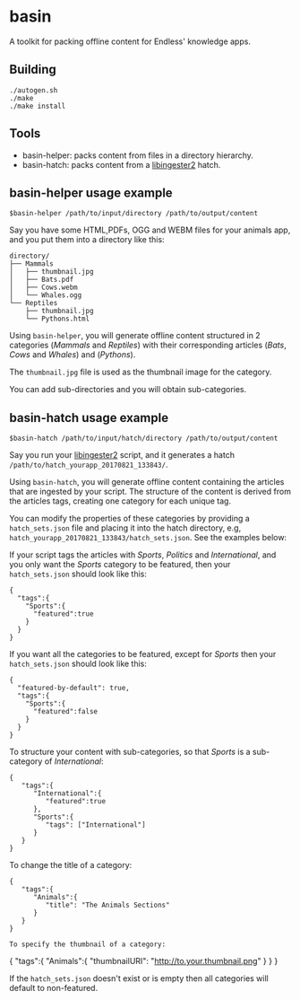 basin
=====

A toolkit for packing offline content for Endless' knowledge apps.

Building
--------

```
./autogen.sh
./make
./make install
```

Tools
-----

- basin-helper: packs content from files in a directory hierarchy.
- basin-hatch: packs content from a [libingester2](https://github.com/endlessm/libingester) hatch.

basin-helper usage example
--------------------------

`$basin-helper /path/to/input/directory /path/to/output/content`

Say you have some HTML,PDFs, OGG and WEBM files for your animals app, and you put them into a directory like this:

```
directory/
├── Mammals
│   ├── thumbnail.jpg
│   ├── Bats.pdf
│   ├── Cows.webm
│   └── Whales.ogg
└── Reptiles
    ├── thumbnail.jpg
    └── Pythons.html
```

Using `basin-helper`, you will generate offline content structured in 2 categories (*Mammals* and *Reptiles*) with their corresponding articles (*Bats*, *Cows* and *Whales*) and (*Pythons*).

The `thumbnail.jpg` file is used as the thumbnail image for the category.

You can add sub-directories and you will obtain sub-categories.

basin-hatch usage example
-------------------------

`$basin-hatch /path/to/input/hatch/directory /path/to/output/content`

Say you run your [libingester2](https://github.com/endlessm/libingester) script, and it generates a hatch `/path/to/hatch_yourapp_20170821_133843/`.

Using `basin-hatch`, you will generate offline content containing the articles that are ingested by your script. The structure of the content is derived from the articles tags, creating one category for each unique tag.

You can modify the properties of these categories by providing a `hatch_sets.json` file and placing it into the hatch directory, e.g, `hatch_yourapp_20170821_133843/hatch_sets.json`. See the examples below:

 If your script tags the articles with *Sports*, *Politics* and *International*, and you only want the *Sports* category to be featured, then your `hatch_sets.json` should look like this:
```
{
  "tags":{
    "Sports":{
      "featured":true
    }
  }
}
```

If you want all the categories to be featured, except for *Sports* then your `hatch_sets.json` should look like this:
```
{
  "featured-by-default": true,
  "tags":{
    "Sports":{
      "featured":false
    }
  }
}
```

To structure your content with sub-categories, so that *Sports* is a sub-category of *International*:

```
{
   "tags":{
      "International":{
         "featured":true
      },
      "Sports":{
         "tags": ["International"]
      }
   }
}
```

To change the title of a category:

```
{
   "tags":{
      "Animals":{
         "title": "The Animals Sections"
      }
   }
}

To specify the thumbnail of a category:

```
{
   "tags":{
      "Animals":{
         "thumbnailURI": "http://to.your.thumbnail.png"
      }
   }
}

If the `hatch_sets.json` doesn't exist or is empty then all categories will default to non-featured.
